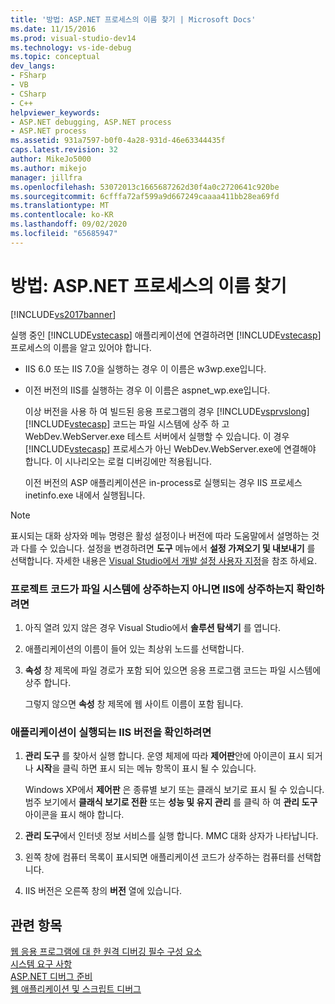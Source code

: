 ```yaml
---
title: '방법: ASP.NET 프로세스의 이름 찾기 | Microsoft Docs'
ms.date: 11/15/2016
ms.prod: visual-studio-dev14
ms.technology: vs-ide-debug
ms.topic: conceptual
dev_langs:
- FSharp
- VB
- CSharp
- C++
helpviewer_keywords:
- ASP.NET debugging, ASP.NET process
- ASP.NET process
ms.assetid: 931a7597-b0f0-4a28-931d-46e63344435f
caps.latest.revision: 32
author: MikeJo5000
ms.author: mikejo
manager: jillfra
ms.openlocfilehash: 53072013c1665687262d30f4a0c2720641c920be
ms.sourcegitcommit: 6cfffa72af599a9d667249caaaa411bb28ea69fd
ms.translationtype: MT
ms.contentlocale: ko-KR
ms.lasthandoff: 09/02/2020
ms.locfileid: "65685947"
---
```

# <a name="how-to-find-the-name-of-the-aspnet-process"></a>방법: ASP.NET 프로세스의 이름 찾기
[!INCLUDE[vs2017banner](../includes/vs2017banner.md)]

실행 중인 [!INCLUDE[vstecasp](../includes/vstecasp-md.md)] 애플리케이션에 연결하려면 [!INCLUDE[vstecasp](../includes/vstecasp-md.md)] 프로세스의 이름을 알고 있어야 합니다.  
  
- IIS 6.0 또는 IIS 7.0을 실행하는 경우 이 이름은 w3wp.exe입니다.  
  
- 이전 버전의 IIS를 실행하는 경우 이 이름은 aspnet_wp.exe입니다.  
  
  이상 버전을 사용 하 여 빌드된 응용 프로그램의 경우 [!INCLUDE[vsprvslong](../includes/vsprvslong-md.md)] [!INCLUDE[vstecasp](../includes/vstecasp-md.md)] 코드는 파일 시스템에 상주 하 고 WebDev.WebServer.exe 테스트 서버에서 실행할 수 있습니다. 이 경우 [!INCLUDE[vstecasp](../includes/vstecasp-md.md)] 프로세스가 아닌 WebDev.WebServer.exe에 연결해야 합니다. 이 시나리오는 로컬 디버깅에만 적용됩니다.  
  
  이전 버전의 ASP 애플리케이션은 in-process로 실행되는 경우 IIS 프로세스 inetinfo.exe 내에서 실행됩니다.  
  
> [!NOTE]
> 표시되는 대화 상자와 메뉴 명령은 활성 설정이나 버전에 따라 도움말에서 설명하는 것과 다를 수 있습니다. 설정을 변경하려면 **도구** 메뉴에서 **설정 가져오기 및 내보내기** 를 선택합니다. 자세한 내용은 [Visual Studio에서 개발 설정 사용자 지정](https://msdn.microsoft.com/22c4debb-4e31-47a8-8f19-16f328d7dcd3)을 참조 하세요.  
  
### <a name="to-determine-whether-project-code-resides-on-the-file-system-or-iis"></a>프로젝트 코드가 파일 시스템에 상주하는지 아니면 IIS에 상주하는지 확인하려면  
  
1. 아직 열려 있지 않은 경우 Visual Studio에서 **솔루션 탐색기** 를 엽니다.  
  
2. 애플리케이션의 이름이 들어 있는 최상위 노드를 선택합니다.  
  
3. **속성** 창 제목에 파일 경로가 포함 되어 있으면 응용 프로그램 코드는 파일 시스템에 상주 합니다.  
  
     그렇지 않으면 **속성** 창 제목에 웹 사이트 이름이 포함 됩니다.  
  
### <a name="to-determine-the-iis-version-under-which-the-application-is-running"></a>애플리케이션이 실행되는 IIS 버전을 확인하려면  
  
1. **관리 도구** 를 찾아서 실행 합니다. 운영 체제에 따라 **제어판**안에 아이콘이 표시 되거나 **시작**을 클릭 하면 표시 되는 메뉴 항목이 표시 될 수 있습니다.  
  
     Windows XP에서 **제어판** 은 종류별 보기 또는 클래식 보기로 표시 될 수 있습니다. 범주 보기에서 **클래식 보기로 전환** 또는 **성능 및 유지 관리** 를 클릭 하 여 **관리 도구** 아이콘을 표시 해야 합니다.  
  
2. **관리 도구**에서 인터넷 정보 서비스를 실행 합니다. MMC 대화 상자가 나타납니다.  
  
3. 왼쪽 창에 컴퓨터 목록이 표시되면 애플리케이션 코드가 상주하는 컴퓨터를 선택합니다.  
  
4. IIS 버전은 오른쪽 창의 **버전** 열에 있습니다.  
  
## <a name="see-also"></a>관련 항목  
 [웹 응용 프로그램에 대 한 원격 디버깅 필수 구성 요소](../debugger/prerequistes-for-remote-debugging-web-applications.md)   
 [시스템 요구 사항](../debugger/aspnet-debugging-system-requirements.md)   
 [ASP.NET 디버그 준비](../debugger/preparing-to-debug-aspnet.md)   
 [웹 애플리케이션 및 스크립트 디버그](../debugger/debugging-web-applications-and-script.md)
